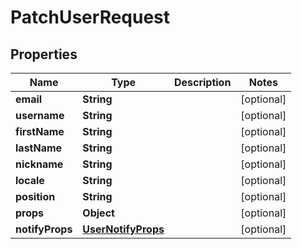 

# PatchUserRequest


## Properties

| Name | Type | Description | Notes |
|------------ | ------------- | ------------- | -------------|
|**email** | **String** |  |  [optional] |
|**username** | **String** |  |  [optional] |
|**firstName** | **String** |  |  [optional] |
|**lastName** | **String** |  |  [optional] |
|**nickname** | **String** |  |  [optional] |
|**locale** | **String** |  |  [optional] |
|**position** | **String** |  |  [optional] |
|**props** | **Object** |  |  [optional] |
|**notifyProps** | [**UserNotifyProps**](UserNotifyProps.md) |  |  [optional] |



